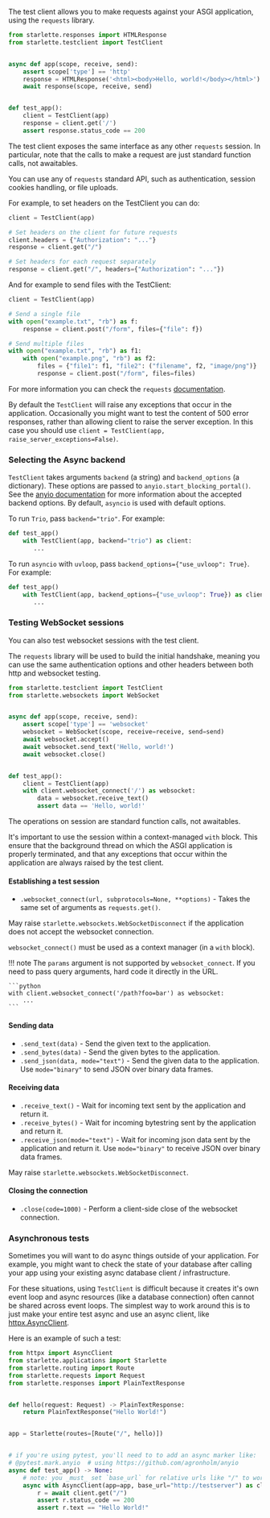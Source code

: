 
The test client allows you to make requests against your ASGI application,
using the `requests` library.

```python
from starlette.responses import HTMLResponse
from starlette.testclient import TestClient


async def app(scope, receive, send):
    assert scope['type'] == 'http'
    response = HTMLResponse('<html><body>Hello, world!</body></html>')
    await response(scope, receive, send)


def test_app():
    client = TestClient(app)
    response = client.get('/')
    assert response.status_code == 200
```

The test client exposes the same interface as any other `requests` session.
In particular, note that the calls to make a request are just standard
function calls, not awaitables.

You can use any of `requests` standard API, such as authentication, session
cookies handling, or file uploads.

For example, to set headers on the TestClient you can do:

```python
client = TestClient(app)

# Set headers on the client for future requests
client.headers = {"Authorization": "..."}
response = client.get("/")

# Set headers for each request separately
response = client.get("/", headers={"Authorization": "..."})
```

And for example to send files with the TestClient:

```python
client = TestClient(app)

# Send a single file
with open("example.txt", "rb") as f:
    response = client.post("/form", files={"file": f})

# Send multiple files
with open("example.txt", "rb") as f1:
    with open("example.png", "rb") as f2:
        files = {"file1": f1, "file2": ("filename", f2, "image/png")}
        response = client.post("/form", files=files)
```

For more information you can check the `requests` [documentation](https://requests.readthedocs.io/en/master/user/advanced/).

By default the `TestClient` will raise any exceptions that occur in the
application. Occasionally you might want to test the content of 500 error
responses, rather than allowing client to raise the server exception. In this
case you should use `client = TestClient(app, raise_server_exceptions=False)`.

### Selecting the Async backend

`TestClient` takes arguments `backend` (a string) and `backend_options` (a dictionary).
These options are passed to `anyio.start_blocking_portal()`. See the [anyio documentation](https://anyio.readthedocs.io/en/stable/basics.html#backend-options)
for more information about the accepted backend options.
By default, `asyncio` is used with default options.

To run `Trio`, pass `backend="trio"`. For example:

```python
def test_app()
    with TestClient(app, backend="trio") as client:
       ...
```

To run `asyncio` with `uvloop`, pass `backend_options={"use_uvloop": True}`.  For example:

```python
def test_app()
    with TestClient(app, backend_options={"use_uvloop": True}) as client:
       ...
```

### Testing WebSocket sessions

You can also test websocket sessions with the test client.

The `requests` library will be used to build the initial handshake, meaning you
can use the same authentication options and other headers between both http and
websocket testing.

```python
from starlette.testclient import TestClient
from starlette.websockets import WebSocket


async def app(scope, receive, send):
    assert scope['type'] == 'websocket'
    websocket = WebSocket(scope, receive=receive, send=send)
    await websocket.accept()
    await websocket.send_text('Hello, world!')
    await websocket.close()


def test_app():
    client = TestClient(app)
    with client.websocket_connect('/') as websocket:
        data = websocket.receive_text()
        assert data == 'Hello, world!'
```

The operations on session are standard function calls, not awaitables.

It's important to use the session within a context-managed `with` block. This
ensure that the background thread on which the ASGI application is properly
terminated, and that any exceptions that occur within the application are
always raised by the test client.

#### Establishing a test session

* `.websocket_connect(url, subprotocols=None, **options)` - Takes the same set of arguments as `requests.get()`.

May raise `starlette.websockets.WebSocketDisconnect` if the application does not accept the websocket connection.

`websocket_connect()` must be used as a context manager (in a `with` block).

!!! note
    The `params` argument is not supported by `websocket_connect`. If you need to pass query arguments, hard code it
    directly in the URL.

    ```python
    with client.websocket_connect('/path?foo=bar') as websocket:
        ...
    ```

#### Sending data

* `.send_text(data)` - Send the given text to the application.
* `.send_bytes(data)` - Send the given bytes to the application.
* `.send_json(data, mode="text")` - Send the given data to the application. Use `mode="binary"` to send JSON over binary data frames.

#### Receiving data

* `.receive_text()` - Wait for incoming text sent by the application and return it.
* `.receive_bytes()` - Wait for incoming bytestring sent by the application and return it.
* `.receive_json(mode="text")` - Wait for incoming json data sent by the application and return it. Use `mode="binary"` to receive JSON over binary data frames.

May raise `starlette.websockets.WebSocketDisconnect`.

#### Closing the connection

* `.close(code=1000)` - Perform a client-side close of the websocket connection.

### Asynchronous tests

Sometimes you will want to do async things outside of your application.
For example, you might want to check the state of your database after calling your app using your existing async database client / infrastructure.

For these situations, using `TestClient` is difficult because it creates it's own event loop and async resources (like a database connection) often cannot be shared across event loops.
The simplest way to work around this is to just make your entire test async and use an async client, like [httpx.AsyncClient].

Here is an example of such a test:

```python
from httpx import AsyncClient
from starlette.applications import Starlette
from starlette.routing import Route
from starlette.requests import Request
from starlette.responses import PlainTextResponse


def hello(request: Request) -> PlainTextResponse:
    return PlainTextResponse("Hello World!")


app = Starlette(routes=[Route("/", hello)])


# if you're using pytest, you'll need to to add an async marker like:
# @pytest.mark.anyio  # using https://github.com/agronholm/anyio
async def test_app() -> None:
    # note: you _must_ set `base_url` for relative urls like "/" to work
    async with AsyncClient(app=app, base_url="http://testserver") as client:
        r = await client.get("/")
        assert r.status_code == 200
        assert r.text == "Hello World!"
```

[httpx.AsyncClient]: https://www.python-httpx.org/advanced/#calling-into-python-web-apps
